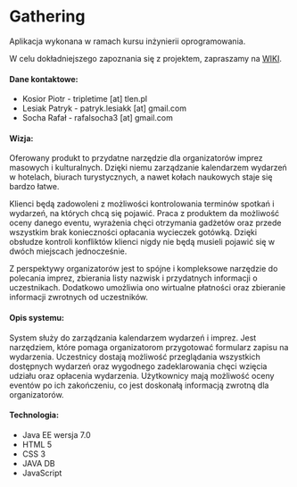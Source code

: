# Gathering
Aplikacja wykonana w ramach kursu inżynierii oprogramowania.

W celu dokładniejszego zapoznania się z projektem, zapraszamy na [WIKI](https://github.com/PatrykLesiak/Gathering/wiki).

#### Dane kontaktowe:
* Kosior Piotr -  tripletime [at] tlen.pl 
* Lesiak Patryk - patryk.lesiakk [at] gmail.com  
* Socha Rafał -    rafalsocha3 [at] gmail.com 

#### Wizja:

Oferowany produkt to przydatne narzędzie dla organizatorów imprez masowych i kulturalnych.
Dzięki niemu zarządzanie kalendarzem wydarzeń w hotelach, biurach turystycznych, a nawet kołach naukowych staje się bardzo łatwe.

Klienci będą zadowoleni z możliwości kontrolowania terminów spotkań i wydarzeń, na których chcą się pojawić. Praca z produktem da możliwość oceny danego eventu, wyrażenia chęci otrzymania gadżetów oraz przede wszystkim brak konieczności opłacania wycieczek gotówką. Dzięki obsłudze kontroli konfliktów klienci nigdy nie będą musieli pojawić się w dwóch miejscach jednocześnie.

Z perspektywy organizatorów jest to spójne i kompleksowe narzędzie do polecania imprez, zbierania listy nazwisk i przydatnych informacji o uczestnikach. Dodatkowo umożliwia ono wirtualne płatności oraz zbieranie informacji zwrotnych od uczestników.

#### Opis systemu:

System służy do zarządzania kalendarzem wydarzeń i imprez. Jest narzędziem, które pomaga organizatorom przygotować formularz zapisu na wydarzenia. Uczestnicy dostają możliwość przeglądania wszystkich dostępnych wydarzeń oraz wygodnego zadeklarowania chęci wzięcia udziału oraz opłacenia wydarzenia. Użytkownicy mają możliwość oceny eventów po ich zakończeniu, co jest doskonałą informacją zwrotną dla organizatorów.

#### Technologia:

* Java EE wersja 7.0
* HTML 5
* CSS 3
* JAVA DB
* JavaScript
